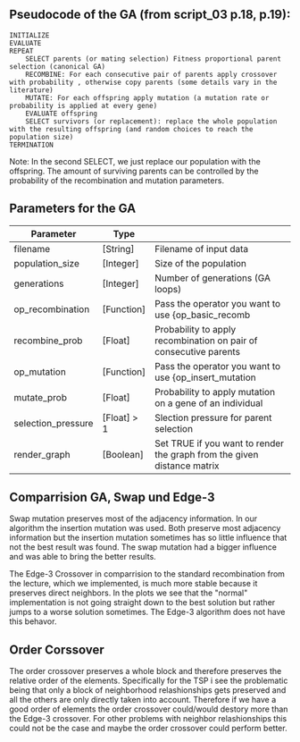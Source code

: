 ## Pseudocode of the GA (from script_03 p.18, p.19):
```
INITIALIZE
EVALUATE
REPEAT
    SELECT parents (or mating selection) Fitness proportional parent selection (canonical GA)
    RECOMBINE: For each consecutive pair of parents apply crossover with probability , otherwise copy parents (some details vary in the literature)
    MUTATE: For each offspring apply mutation (a mutation rate or probability is applied at every gene)
    EVALUATE offspring
    SELECT survivors (or replacement): replace the whole population with the resulting offspring (and random choices to reach the population size)
TERMINATION
```
Note: In the second SELECT, we just replace our population with the offspring. The amount of surviving parents can be controlled by the probability of the recombination and mutation parameters.
## Parameters for the GA
|Parameter | Type | |
|------------------------|----------------|----------------------------------------------------------------------------|
|filename                |[String]        | Filename of input data |
|population_size         |[Integer]       | Size of the population |
|generations             |[Integer]       | Number of generations (GA loops) |
|op_recombination        |[Function]      | Pass the operator you want to use {op_basic_recomb | op_edge3} |
|recombine_prob          |[Float]         | Probability to apply recombination on pair of consecutive parents |
|op_mutation             |[Function]      | Pass the operator you want to use {op_insert_mutation | op_swap_mutation} |
|mutate_prob             |[Float]         | Probability to apply mutation on a gene of an individual |
|selection_pressure      |[Float] > 1     | Slection pressure for parent selection |
|render_graph            |[Boolean]       | Set TRUE if you want to render the graph from the given distance matrix |(default=FALSE)

## Comparrision GA, Swap und Edge-3

Swap mutation preserves most of the adjacency information. In our algorithm the insertion mutation was used. Both preserve most adjacency information but the insertion mutation sometimes has so little influence that not the best result was found. The swap mutation had a bigger influence and was able to bring the better results.

The Edge-3 Crossover in comparrision to the standard recombination from the lecture, which we implemented, is much more stable because it preserves direct neighbors. In the plots we see that the "normal" implementation is not going straight down to the best solution but rather jumps to a worse solution sometimes. The Edge-3 algorithm does not have this behavor.

## Order Corssover
The order crossover preserves a whole block and therefore preserves the relative order of the elements.
Specifically for the TSP i see the problematic being that only a block of neighborhood relashionships gets preserved and all the others are only directly taken into account. Therefore if we have a good order of elements the order crossover could/would destory more than the Edge-3 crossover. For other problems with neighbor relashionships this could not be the case and maybe the order crossover could perform better.